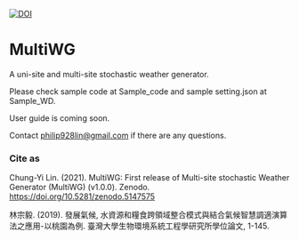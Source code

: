 [![DOI](https://zenodo.org/badge/DOI/10.5281/zenodo.5147575.svg)](https://doi.org/10.5281/zenodo.5147575)

# MultiWG 
A uni-site and multi-site stochastic weather generator.

Please check sample code at Sample_code and sample setting.json at Sample_WD.

User guide is coming soon.

Contact philip928lin@gmail.com if there are any questions.

### Cite as
Chung-Yi Lin. (2021). MultiWG: First release of Multi-site stochastic Weather Generator (MultiWG) (v1.0.0). Zenodo. https://doi.org/10.5281/zenodo.5147575

林宗毅. (2019). 發展氣候, 水資源和糧食跨領域整合模式與結合氣候智慧調適演算法之應用-以桃園為例. 臺灣大學生物環境系統工程學研究所學位論文, 1-145.

